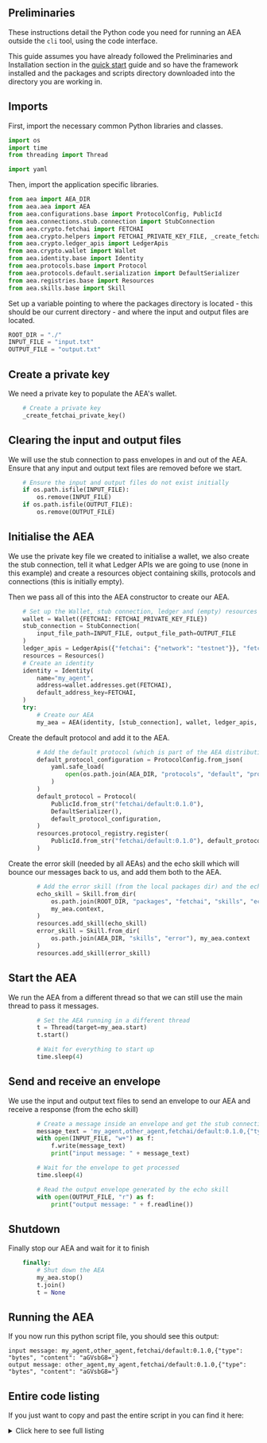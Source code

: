 ## Preliminaries

These instructions detail the Python code you need for running an AEA outside the `cli` tool, using the code interface. 

  
This guide assumes you have already followed the Preliminaries and Installation section in the [quick start](quickstart.md) guide and so have the framework installed and the packages and scripts directory downloaded into the directory you are working in.


## Imports

First, import the necessary common Python libraries and classes.

``` python
import os
import time
from threading import Thread

import yaml
```

Then, import the application specific libraries.

``` python
from aea import AEA_DIR
from aea.aea import AEA
from aea.configurations.base import ProtocolConfig, PublicId
from aea.connections.stub.connection import StubConnection
from aea.crypto.fetchai import FETCHAI
from aea.crypto.helpers import FETCHAI_PRIVATE_KEY_FILE, _create_fetchai_private_key
from aea.crypto.ledger_apis import LedgerApis
from aea.crypto.wallet import Wallet
from aea.identity.base import Identity
from aea.protocols.base import Protocol
from aea.protocols.default.serialization import DefaultSerializer
from aea.registries.base import Resources
from aea.skills.base import Skill
```

Set up a variable pointing to where the packages directory is located - this should be our current directory - and where the input and output files are located.
``` python
ROOT_DIR = "./"
INPUT_FILE = "input.txt"
OUTPUT_FILE = "output.txt"
```

## Create a private key
We need a private key to populate the AEA's wallet.
``` python
    # Create a private key
    _create_fetchai_private_key()
```

## Clearing the input and output files
We will use the stub connection to pass envelopes in and out of the AEA. Ensure that any input and output text files are removed before we start.
``` python
    # Ensure the input and output files do not exist initially
    if os.path.isfile(INPUT_FILE):
        os.remove(INPUT_FILE)
    if os.path.isfile(OUTPUT_FILE):
        os.remove(OUTPUT_FILE)
```

## Initialise the AEA
We use the private key file we created to initialise a wallet, we also create the stub connection, tell it what Ledger APIs we are going to use (none in this example) and create a resources object containing skills, protocols and connections (this is initially empty). 

Then we pass all of this into the AEA constructor to create our AEA.
``` python
    # Set up the Wallet, stub connection, ledger and (empty) resources
    wallet = Wallet({FETCHAI: FETCHAI_PRIVATE_KEY_FILE})
    stub_connection = StubConnection(
        input_file_path=INPUT_FILE, output_file_path=OUTPUT_FILE
    )
    ledger_apis = LedgerApis({"fetchai": {"network": "testnet"}}, "fetchai")
    resources = Resources()
    # Create an identity
    identity = Identity(
        name="my_agent",
        address=wallet.addresses.get(FETCHAI),
        default_address_key=FETCHAI,
    )
    try:
        # Create our AEA
        my_aea = AEA(identity, [stub_connection], wallet, ledger_apis, resources)
```

Create the default protocol and add it to the AEA.
``` python
        # Add the default protocol (which is part of the AEA distribution)
        default_protocol_configuration = ProtocolConfig.from_json(
            yaml.safe_load(
                open(os.path.join(AEA_DIR, "protocols", "default", "protocol.yaml"))
            )
        )
        default_protocol = Protocol(
            PublicId.from_str("fetchai/default:0.1.0"),
            DefaultSerializer(),
            default_protocol_configuration,
        )
        resources.protocol_registry.register(
            PublicId.from_str("fetchai/default:0.1.0"), default_protocol
        )
```

Create the error skill (needed by all AEAs) and the echo skill which will bounce our messages back to us, and add them both to the AEA.
``` python
        # Add the error skill (from the local packages dir) and the echo skill (which is part of the AEA distribution)
        echo_skill = Skill.from_dir(
            os.path.join(ROOT_DIR, "packages", "fetchai", "skills", "echo"),
            my_aea.context,
        )
        resources.add_skill(echo_skill)
        error_skill = Skill.from_dir(
            os.path.join(AEA_DIR, "skills", "error"), my_aea.context
        )
        resources.add_skill(error_skill)
```

## Start the AEA
We run the AEA from a different thread so that we can still use the main thread to pass it messages.
``` python
        # Set the AEA running in a different thread
        t = Thread(target=my_aea.start)
        t.start()

        # Wait for everything to start up
        time.sleep(4)
```

## Send and receive an envelope
We use the input and output text files to send an envelope to our AEA and receive a response (from the echo skill)
``` python
        # Create a message inside an envelope and get the stub connection to pass it on to the echo skill
        message_text = 'my_agent,other_agent,fetchai/default:0.1.0,{"type": "bytes", "content": "aGVsbG8="}'
        with open(INPUT_FILE, "w+") as f:
            f.write(message_text)
            print("input message: " + message_text)

        # Wait for the envelope to get processed
        time.sleep(4)

        # Read the output envelope generated by the echo skill
        with open(OUTPUT_FILE, "r") as f:
            print("output message: " + f.readline())
```

## Shutdown
Finally stop our AEA and wait for it to finish
``` python
    finally:
        # Shut down the AEA
        my_aea.stop()
        t.join()
        t = None
```

## Running the AEA
If you now run this python script file, you should see this output:

    input message: my_agent,other_agent,fetchai/default:0.1.0,{"type": "bytes", "content": "aGVsbG8="}
    output message: other_agent,my_agent,fetchai/default:0.1.0,{"type": "bytes", "content": "aGVsbG8="}


## Entire code listing
If you just want to copy and past the entire script in you can find it here:

<details><summary>Click here to see full listing</summary>
<p>

```python
import os
import time
from threading import Thread

import yaml

from aea import AEA_DIR
from aea.aea import AEA
from aea.configurations.base import ProtocolConfig, PublicId
from aea.connections.stub.connection import StubConnection
from aea.crypto.fetchai import FETCHAI
from aea.crypto.helpers import FETCHAI_PRIVATE_KEY_FILE, _create_fetchai_private_key
from aea.crypto.ledger_apis import LedgerApis
from aea.crypto.wallet import Wallet
from aea.identity.base import Identity
from aea.protocols.base import Protocol
from aea.protocols.default.serialization import DefaultSerializer
from aea.registries.base import Resources
from aea.skills.base import Skill

ROOT_DIR = "./"
INPUT_FILE = "input.txt"
OUTPUT_FILE = "output.txt"


def run():
    # Create a private key
    _create_fetchai_private_key()

    # Ensure the input and output files do not exist initially
    if os.path.isfile(INPUT_FILE):
        os.remove(INPUT_FILE)
    if os.path.isfile(OUTPUT_FILE):
        os.remove(OUTPUT_FILE)

    # Set up the Wallet, stub connection, ledger and (empty) resources
    wallet = Wallet({FETCHAI: FETCHAI_PRIVATE_KEY_FILE})
    stub_connection = StubConnection(
        input_file_path=INPUT_FILE, output_file_path=OUTPUT_FILE
    )
    ledger_apis = LedgerApis({"fetchai": {"network": "testnet"}}, "fetchai")
    resources = Resources()
    # Create an identity
    identity = Identity(
        name="my_agent",
        address=wallet.addresses.get(FETCHAI),
        default_address_key=FETCHAI,
    )
    try:
        # Create our AEA
        my_aea = AEA(identity, [stub_connection], wallet, ledger_apis, resources)

        # Add the default protocol (which is part of the AEA distribution)
        default_protocol_configuration = ProtocolConfig.from_json(
            yaml.safe_load(
                open(os.path.join(AEA_DIR, "protocols", "default", "protocol.yaml"))
            )
        )
        default_protocol = Protocol(
            PublicId.from_str("fetchai/default:0.1.0"),
            DefaultSerializer(),
            default_protocol_configuration,
        )
        resources.protocol_registry.register(
            PublicId.from_str("fetchai/default:0.1.0"), default_protocol
        )

        # Add the error skill (from the local packages dir) and the echo skill (which is part of the AEA distribution)
        echo_skill = Skill.from_dir(
            os.path.join(ROOT_DIR, "packages", "fetchai", "skills", "echo"),
            my_aea.context,
        )
        resources.add_skill(echo_skill)
        error_skill = Skill.from_dir(
            os.path.join(AEA_DIR, "skills", "error"), my_aea.context
        )
        resources.add_skill(error_skill)

        # Set the AEA running in a different thread
        t = Thread(target=my_aea.start)
        t.start()

        # Wait for everything to start up
        time.sleep(4)

        # Create a message inside an envelope and get the stub connection to pass it on to the echo skill
        message_text = 'my_agent,other_agent,fetchai/default:0.1.0,{"type": "bytes", "content": "aGVsbG8="}'
        with open(INPUT_FILE, "w+") as f:
            f.write(message_text)
            print("input message: " + message_text)

        # Wait for the envelope to get processed
        time.sleep(4)

        # Read the output envelope generated by the echo skill
        with open(OUTPUT_FILE, "r") as f:
            print("output message: " + f.readline())
    finally:
        # Shut down the AEA
        my_aea.stop()
        t.join()
        t = None


if __name__ == "__main__":
    run()
```
</p>
</details>

<br />
